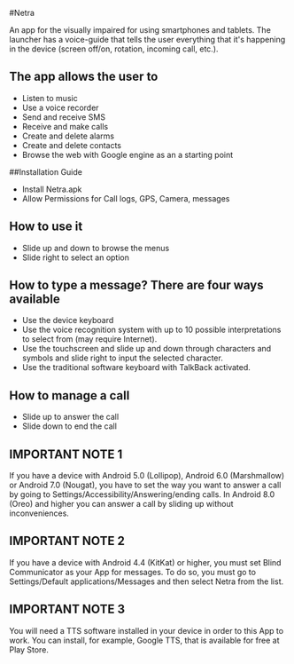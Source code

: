 #Netra

An app for the visually impaired for using smartphones and tablets. The launcher has a voice-guide that tells the user everything that it's happening in the device (screen off/on, rotation, incoming call, etc.).

## The app allows the user to
- Listen to music
- Use a voice recorder
- Send and receive SMS
- Receive and make calls
- Create and delete alarms
- Create and delete contacts
- Browse the web with Google engine as an a starting point

##Installation Guide
- Install Netra.apk
- Allow Permissions for Call logs, GPS, Camera, messages

## How to use it
- Slide up and down to browse the menus
- Slide right to select an option

## How to type a message? There are four ways available
- Use the device keyboard
- Use the voice recognition system with up to 10 possible interpretations to select from (may require Internet).
- Use the touchscreen and slide up and down through characters and symbols and slide right to input the selected character.
- Use the traditional software keyboard with TalkBack activated.

## How to manage a call
- Slide up to answer the call
- Slide down to end the call

## IMPORTANT NOTE 1
If you have a device with Android 5.0 (Lollipop), Android 6.0 (Marshmallow) or Android 7.0 (Nougat), you have to set the way you want to answer a call by going to Settings/Accessibility/Answering/ending calls. In Android 8.0 (Oreo) and higher you can answer a call by sliding up without inconveniences.

## IMPORTANT NOTE 2
If you have a device with Android 4.4 (KitKat) or higher, you must set Blind Communicator as your App for messages. To do so, you must go to Settings/Default applications/Messages and then select Netra from the list.

## IMPORTANT NOTE 3
You will need a TTS software installed in your device in order to this App to work. You can install, for example, Google TTS, that is available for free at Play Store. 


